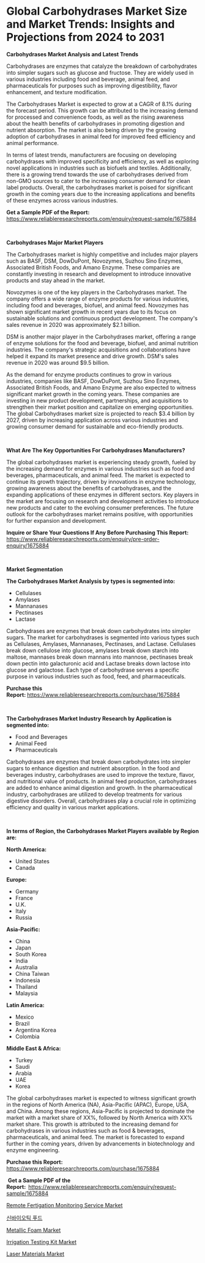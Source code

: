 <p><h1>Global Carbohydrases Market Size and Market Trends: Insights and Projections from 2024 to 2031</h1></p><p><strong>Carbohydrases Market Analysis and Latest Trends</strong></p>
<p><p>Carbohydrases are enzymes that catalyze the breakdown of carbohydrates into simpler sugars such as glucose and fructose. They are widely used in various industries including food and beverage, animal feed, and pharmaceuticals for purposes such as improving digestibility, flavor enhancement, and texture modification.</p><p>The Carbohydrases Market is expected to grow at a CAGR of 8.1% during the forecast period. This growth can be attributed to the increasing demand for processed and convenience foods, as well as the rising awareness about the health benefits of carbohydrases in promoting digestion and nutrient absorption. The market is also being driven by the growing adoption of carbohydrases in animal feed for improved feed efficiency and animal performance.</p><p>In terms of latest trends, manufacturers are focusing on developing carbohydrases with improved specificity and efficiency, as well as exploring novel applications in industries such as biofuels and textiles. Additionally, there is a growing trend towards the use of carbohydrases derived from non-GMO sources to cater to the increasing consumer demand for clean label products. Overall, the carbohydrases market is poised for significant growth in the coming years due to the increasing applications and benefits of these enzymes across various industries.</p></p>
<p><strong>Get a Sample PDF of the Report:&nbsp;</strong> <a href="https://www.reliableresearchreports.com/enquiry/request-sample/1675884">https://www.reliableresearchreports.com/enquiry/request-sample/1675884</a></p>
<p>&nbsp;</p>
<p><strong>Carbohydrases Major Market Players</strong></p>
<p><p>The Carbohydrases market is highly competitive and includes major players such as BASF, DSM, DowDuPont, Novozymes, Suzhou Sino Enzymes, Associated British Foods, and Amano Enzyme. These companies are constantly investing in research and development to introduce innovative products and stay ahead in the market.</p><p>Novozymes is one of the key players in the Carbohydrases market. The company offers a wide range of enzyme products for various industries, including food and beverages, biofuel, and animal feed. Novozymes has shown significant market growth in recent years due to its focus on sustainable solutions and continuous product development. The company's sales revenue in 2020 was approximately $2.1 billion.</p><p>DSM is another major player in the Carbohydrases market, offering a range of enzyme solutions for the food and beverage, biofuel, and animal nutrition industries. The company's strategic acquisitions and collaborations have helped it expand its market presence and drive growth. DSM's sales revenue in 2020 was around $9.5 billion.</p><p>As the demand for enzyme products continues to grow in various industries, companies like BASF, DowDuPont, Suzhou Sino Enzymes, Associated British Foods, and Amano Enzyme are also expected to witness significant market growth in the coming years. These companies are investing in new product development, partnerships, and acquisitions to strengthen their market position and capitalize on emerging opportunities. The global Carbohydrases market size is projected to reach $3.4 billion by 2027, driven by increasing application across various industries and growing consumer demand for sustainable and eco-friendly products.</p></p>
<p>&nbsp;</p>
<p><strong>What Are The Key Opportunities For Carbohydrases Manufacturers?</strong></p>
<p><p>The global carbohydrases market is experiencing steady growth, fueled by the increasing demand for enzymes in various industries such as food and beverages, pharmaceuticals, and animal feed. The market is expected to continue its growth trajectory, driven by innovations in enzyme technology, growing awareness about the benefits of carbohydrases, and the expanding applications of these enzymes in different sectors. Key players in the market are focusing on research and development activities to introduce new products and cater to the evolving consumer preferences. The future outlook for the carbohydrases market remains positive, with opportunities for further expansion and development.</p></p>
<p><strong>Inquire or Share Your Questions If Any Before Purchasing This Report:</strong> <a href="https://www.reliableresearchreports.com/enquiry/pre-order-enquiry/1675884">https://www.reliableresearchreports.com/enquiry/pre-order-enquiry/1675884</a></p>
<p>&nbsp;</p>
<p><strong>Market Segmentation</strong></p>
<p><strong>The Carbohydrases Market Analysis by types is segmented into:</strong></p>
<p><ul><li>Cellulases</li><li>Amylases</li><li>Mannanases</li><li>Pectinases</li><li>Lactase</li></ul></p>
<p><p>Carbohydrases are enzymes that break down carbohydrates into simpler sugars. The market for carbohydrases is segmented into various types such as Cellulases, Amylases, Mannanases, Pectinases, and Lactase. Cellulases break down cellulose into glucose, amylases break down starch into maltose, mannases break down mannans into mannose, pectinases break down pectin into galacturonic acid and Lactase breaks down lactose into glucose and galactose. Each type of carbohydrase serves a specific purpose in various industries such as food, feed, and pharmaceuticals.</p></p>
<p><strong>Purchase this Report:&nbsp;</strong><a href="https://www.reliableresearchreports.com/purchase/1675884">https://www.reliableresearchreports.com/purchase/1675884</a></p>
<p>&nbsp;</p>
<p><strong>The Carbohydrases Market Industry Research by Application is segmented into:</strong></p>
<p><ul><li>Food and Beverages</li><li>Animal Feed</li><li>Pharmaceuticals</li></ul></p>
<p><p>Carbohydrases are enzymes that break down carbohydrates into simpler sugars to enhance digestion and nutrient absorption. In the food and beverages industry, carbohydrases are used to improve the texture, flavor, and nutritional value of products. In animal feed production, carbohydrases are added to enhance animal digestion and growth. In the pharmaceutical industry, carbohydrases are utilized to develop treatments for various digestive disorders. Overall, carbohydrases play a crucial role in optimizing efficiency and quality in various market applications.</p></p>
<p>&nbsp;</p>
<p><strong>In terms of Region, the Carbohydrases Market Players available by Region are:</strong></p>
<p>
    <p> <strong> North America: </strong>
        <ul>
            <li>United States</li>
            <li>Canada</li>
        </ul>
        </p> 
    <p> <strong> Europe: </strong>
        <ul>
            <li>Germany</li>
            <li>France</li>
            <li>U.K.</li>
            <li>Italy</li>
            <li>Russia</li>
        </ul>
        </p> 
    <p> <strong> Asia-Pacific: </strong>
        <ul>
            <li>China</li>
            <li>Japan</li>
            <li>South Korea</li>
            <li>India</li>
            <li>Australia</li>
            <li>China Taiwan</li>
            <li>Indonesia</li>
            <li>Thailand</li>
            <li>Malaysia</li>
        </ul>
        </p> 
    <p> <strong> Latin America: </strong>
        <ul>
            <li>Mexico</li>
            <li>Brazil</li>
            <li>Argentina Korea</li>
            <li>Colombia</li>
        </ul>
        </p> 
    <p> <strong> Middle East & Africa: </strong>
        <ul>
            <li>Turkey</li>
            <li>Saudi</li>
            <li>Arabia</li>
            <li>UAE</li>
            <li>Korea</li>
        </ul>
    </p>
    </p>
<p><p>The global carbohydrases market is expected to witness significant growth in the regions of North America (NA), Asia-Pacific (APAC), Europe, USA, and China. Among these regions, Asia-Pacific is projected to dominate the market with a market share of XX%, followed by North America with XX% market share. This growth is attributed to the increasing demand for carbohydrases in various industries such as food & beverages, pharmaceuticals, and animal feed. The market is forecasted to expand further in the coming years, driven by advancements in biotechnology and enzyme engineering.</p></p>
<p><strong>Purchase this Report: </strong><a href="https://www.reliableresearchreports.com/purchase/1675884">https://www.reliableresearchreports.com/purchase/1675884</a></p>
<p>&nbsp;<strong>Get a Sample PDF of the Report:&nbsp;&nbsp;</strong><a href="https://www.reliableresearchreports.com/enquiry/request-sample/1675884">https://www.reliableresearchreports.com/enquiry/request-sample/1675884</a></p>
<p><strong></strong></p>
<p><p><a href="https://issuu.com/reportprime-2/docs/remote-fertigation-monitoring-service-market-size-">Remote Fertigation Monitoring Service Market</a></p><p><a href="https://github.com/lkwggful07722/Market-Research-Report-List-1/blob/main/8691676192540.md">신바이오틱 푸드</a></p><p><a href="https://github.com/okotobwrhuteie/Market-Research-Report-List-1/blob/main/metallic-foam-market.md">Metallic Foam Market</a></p><p><a href="https://issuu.com/reportprime-2/docs/irrigation-testing-kit-market-size-2030.pptx">Irrigation Testing Kit Market</a></p><p><a href="https://github.com/myacatherineblakecaczo9vcsw/Market-Research-Report-List-1/blob/main/laser-materials-market.md">Laser Materials Market</a></p></p>
